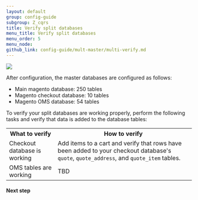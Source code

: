 ```yaml
---
layout: default
group: config-guide
subgroup: Z_cqrs
title: Verify split databases
menu_title: Verify split databases
menu_order: 5
menu_node: 
github_link: config-guide/mult-master/multi-verify.md
---
```


<img src="{{ site.baseurl }}common/images/ee-only_large.png">

After configuration, the master databases are configured as follows:

*	Main magento database: 250 tables
*	Magento checkout database: 10 tables
*	Magento OMS database: 54 tables

To verify your split databases are working properly, perform the following tasks and verify that data is added to the database tables:

<table>
<tbody>
	<tr>
		<th>What to verify</th>
		<th>How to verify</th>
	</tr>
<tr>
	<td>Checkout database is working</td>
	<td>Add items to a cart and verify that rows have been added to your checkout database's <code>quote</code>, <code>quote_address</code>, and <code>quote_item</code> tables.</td>
</tr>
<tr>
	<td>OMS tables are working</td>
	<td>TBD</td>
</tr>
</tbody>
</table>


#### Next step